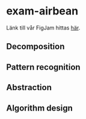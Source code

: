 # exam-airbean

Länk till vår FigJam hittas [här](https://www.figma.com/board/u1q68FuFGJBPCwfCQcJlxe/Computational-Thinking---Group-Project?node-id=0-1&node-type=canvas&t=PhDZA7ApaRL6y3W7-0).

## Decomposition

## Pattern recognition

## Abstraction

## Algorithm design
